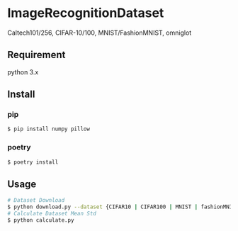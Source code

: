 ImageRecognitionDataset
====

Caltech101/256, CIFAR-10/100, MNIST/FashionMNIST, omniglot

## Requirement
python 3.x

## Install
### pip
```bash
$ pip install numpy pillow
```
### poetry
```bash
$ poetry install
```

## Usage
```bash
# Dataset Download 
$ python download.py --dataset {CIFAR10 | CIFAR100 | MNIST | fashionMNIST | caltech101 | caltech256 | omniglot}
# Calculate Dataset Mean Std
$ python calculate.py 
```
